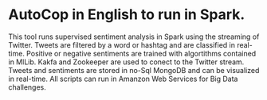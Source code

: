 # AutoCop in English to run in Spark. 
This tool runs supervised sentiment analysis in Spark using the streaming of Twitter. Tweets are filtered by a word or hashtag and are  classified in real-time. Positive or negative sentiments are trained with algortithms contained in MlLib. Kakfa and Zookeeper are used to conect to the Twitter stream. Tweets and sentiments are stored in no-Sql MongoDB and can be visualized in real-time. All scripts can run in Amanzon Web Services for Big Data challenges.
